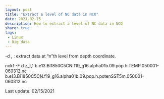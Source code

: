 ```yaml
---
layout: post
title: "Extract a level of NC data in NCO"
date: 2021-02-15
description: How to extract a level of NC data in NCO
share: true
tags:
 - Linux
 - Big data
---
```


-d <variable of the level>, <number of the level>: extract data at “n”th level from depth coordinate.

nckf -F d z_t,1 b.e13.Bi1850C5CN.f19_g16.alpha01b.09.pop.h.TEMP.050001-060312.nc  b.e13.Bi1850C5CN.f19_g16.alpha01b.09.pop.h.potenSST5m.050001-060312.nc

Last update: 02/15/2021